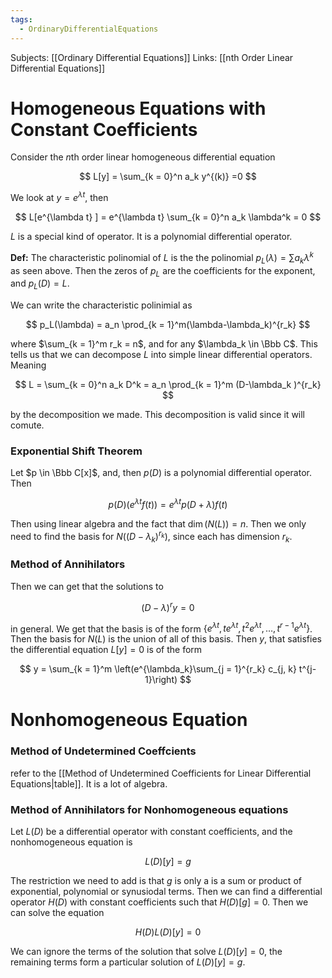 ```yaml
---
tags:
  - OrdinaryDifferentialEquations
---
```

Subjects: [[Ordinary Differential Equations]]
Links: [[nth Order Linear Differential Equations]]
# Homogeneous Equations with Constant Coefficients
Consider the $n$th order linear homogeneous differential equation

$$ L[y] = \sum_{k = 0}^n a_k y^{(k)} =0 $$

We look at $y = e^{\lambda t}$, then

$$ L[e^{\lambda t} ] = e^{\lambda t} \sum_{k = 0}^n a_k \lambda^k = 0 $$

$L$ is a special kind of operator. It is a polynomial differential operator.

**********Def:********** The characteristic polinomial of $L$ is the the polinomial $p_L(\lambda) = \sum a_k \lambda^k$ as seen above. Then the zeros of $p_L$ are the coefficients for the exponent, and $p_L (D) = L$.

We can write the characteristic polinimial as

$$ p_L(\lambda) = a_n \prod_{k = 1}^m(\lambda-\lambda_k)^{r_k} $$

where $\sum_{k = 1}^m r_k = n$, and for any $\lambda_k \in \Bbb C$. This tells us that we can decompose $L$ into simple linear differential operators. Meaning

$$ L = \sum_{k = 0}^n a_k D^k = a_n \prod_{k = 1}^m (D-\lambda_k )^{r_k} $$

by the decomposition we made. This decomposition is valid since it will comute.

### Exponential Shift Theorem

Let $p \in \Bbb C[x]$, and, then $p(D)$ is a polynomial differential operator. Then

$$ p(D)(e^{\lambda t} f(t)) = e^{\lambda t} p(D+\lambda) f(t) $$

Then using linear algebra and the fact that $\dim (N(L)) = n$. Then we only need to find the basis for $N((D-\lambda_k)^{r_k})$, since each has dimension $r_k$.

### Method of Annihilators

Then we can get that the solutions to

$$ (D-\lambda)^r y =0 $$

in general. We get that the basis is of the form $\{e^{\lambda t}, te^{\lambda t}, t^2e^{\lambda t}, \dots, t^{r-1} e^{\lambda t}\}$. Then the basis for $N(L)$ is the union of all of this basis. Then $y$, that satisfies the differential equation ${L[y] =0}$ is of the form

$$ y = \sum_{k = 1}^m \left(e^{\lambda_k}\sum_{j = 1}^{r_k} c_{j, k} t^{j-1}\right) $$
# Nonhomogeneous Equation

### Method of Undetermined Coeffcients

refer to the [[Method of Undetermined Coefficients for Linear Differential Equations|table]]. It is a lot of algebra.

### Method of Annihilators for Nonhomogeneous equations

Let $L(D)$ be a differential operator with constant coefficients, and the nonhomogeneous equation is

$$ L(D)[y] = g $$

The restriction we need to add is that $g$ is only a is a sum or product of exponential, polynomial or synusiodal terms. Then we can find a differential operator $H(D)$ with constant coefficients such that $H(D)[g] = 0$. Then we can solve the equation

$$ H(D) L(D) [y] =0 $$

We can ignore the terms of the solution that solve $L(D)[y] =0$, the remaining terms form a particular solution of $L(D)[y] = g$.